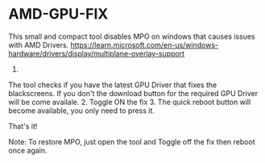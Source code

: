 # AMD-GPU-FIX

This small and compact tool disables MPO on windows that causes issues with AMD Drivers.
https://learn.microsoft.com/en-us/windows-hardware/drivers/display/multiplane-overlay-support

1.
The tool checks if you have the latest GPU Driver that fixes the blackscreens.
If you don't the download button for the required GPU Driver will be come availale.
2.
Toggle ON the fix
3.
The quick reboot button will become available, you only need to press it.

That's it!

Note: To restore MPO, just open the tool and Toggle off the fix then reboot once again.